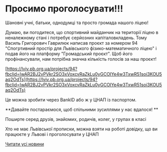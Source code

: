 # Просимо проголосувати!!!

Шановні учні, батьки, однодумці та просто громада нашого ліцею!

Думаю, ви погодитеся, що спортивний майданчик на території ліцею в неналежному стані і потребує серйозних капіталовкладень. Тому Василь Григорович Гаврилюк написав проєкт за номером 94 "Спогртивний простір для Львівського фізико-математичного ліцею" і подав його на платформу "Громадський проєкт". Щоб його профінансували, нам потрібна значна кількість голосів за наш проєкт!

[https://lviv.pb.org.ua/projects/94?fbclid=IwAR2BJ2vPVkr2SO3xVoxcvRaZkLu0yGCOIYe4w3TxwR51soi3KOU5aq2OdTs](https://lviv.pb.org.ua/projects/94?fbclid=IwAR2BJ2vPVkr2SO3xVoxcvRaZkLu0yGCOIYe4w3TxwR51soi3KOU5aq2OdTs)

Це можна зробити через BankID або ж у ЦНАП із паспортом.

**Давайте постараємося, щоб спільними зусиллями у нас вдалося! **

Поширте серед друзів, знайомих, родичів, колег, у групах в класі

Хто не має Львівської прописки, можна взяти на роботі довідку, що ви працюєте у Львові і проголосувати у ЦНАП

[Читати усі новини](/news)
